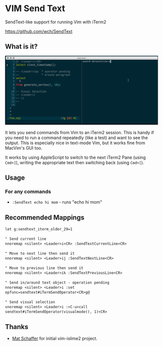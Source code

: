 # VIM Send Text

SendText-like support for running Vim with iTerm2

https://github.com/wch/SendText

## What is it?

<img src='https://raw.githubusercontent.com/ddrscott/vim-islime2/gh-pages/demo.gif'/>

It lets you send commands from Vim to an iTerm2 session. This is handy if you
need to run a command repeatedly (like a test) and want to see the output. This
is especially nice in text-mode Vim, but it works fine from MacVim's GUI too.

It works by using AppleScript to switch to the next iTerm2 Pane (using `Cmd+]`),
writing the appropriate text then switching back (using `Cmd+[`).


## Usage

### For any commands

* `:SendText echo hi mom` - runs "echo hi mom"

## Recommended Mappings

```vim
let g:sendtext_iterm_older_29=1

" Send current line
nnoremap <silent> <Leader>i<CR> :SendTextCurrentLine<CR>

" Move to next line then send it
nnoremap <silent> <Leader>ij :SendTextNextLine<CR>

" Move to previous line then send it
nnoremap <silent> <Leader>ik :SendTextPreviousLine<CR>

" Send in/around text object - operation pending
nnoremap <silent> <Leader>i :set opfunc=sendtext#iTermSendOperator<CR>g@

" Send visual selection
vnoremap <silent> <Leader>i :<C-u>call sendtext#iTermSendOperator(visualmode(), 1)<CR>
```

## Thanks

* [Mat Schaffer](https://github.com/matschaffer/vim-islime2) for initial vim-islime2 project.

